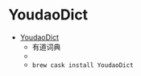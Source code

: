 # YoudaoDict
- [YoudaoDict](https://cidian.youdao.com/index-mac.html)
  -  有道词典
  - 
  - `brew cask install YoudaoDict`
